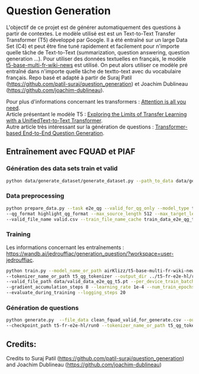 # Question Generation

L'objectif de ce projet est de générer automatiquement des questions à partir de contextes. Le modèle utilisé est est un Text-to-Text Transfer Transformer (T5) développé par Google. Il a été entraîné sur un large Data Set (C4) et peut être fine tuné rapidement et facilement pour n'importe quelle tâche de Text-to-Text (summarization, question answering, question generation ...). Pour utiliser des données textuelles en français, le modèle [t5-base-multi-fr-wiki-news](https://huggingface.co/airKlizz/t5-base-multi-fr-wiki-news) est utilisé. On peut alors utiliser ce modèle pré entraîné dans n'importe quelle tâche de textto-text avec du vocabulaire français. Repo basé et adapté à partir de Suraj Patil (https://github.com/patil-suraj/question_generation) et Joachim Dublineau (https://github.com/joachim-dublineau).

Pour plus d'informations concernant les transformers : [Attention is all you need](https://arxiv.org/pdf/1706.03762.pdf).  
Article présentant le modèle T5 : [Exploring the Limits of Transfer Learning with a UnifiedText-to-Text Transformer](https://arxiv.org/pdf/1910.10683.pdf).  
Autre article très intéressant sur la génération de questions : [Transformer-based End-to-End Question Generation](https://arxiv.org/pdf/2005.01107v1.pdf).  

## Entraînement avec FQUAD et PIAF

### Génération des data sets train et valid

```bash
python data/generate_dataset/generate_dataset.py --path_to_data data/generate_dataset/
```

### Data preprocessing

```bash
python prepare_data.py --task e2e_qg --valid_for_qg_only --model_type t5 --dataset_path data/ \
--qg_format highlight_qg_format --max_source_length 512 --max_target_length 32 --train_file_name train.csv \
--valid_file_name valid.csv --train_file_name_cache train_data_e2e_qg_t5.pt --valid_file_name_cache valid_data_e2e_qg_t5.pt
```


### Training

Les informations concernant les entraînements : https://wandb.ai/jedrouffiac/generation_question/?workspace=user-jedrouffiac.

```bash
python train.py --model_name_or_path airKlizz/t5-base-multi-fr-wiki-news --model_type t5 \
--tokenizer_name_or_path t5_qg_tokenizer --output_dir ../t5-fr-e2e-hl/run0 --train_file_path data/train_data_e2e_qg_t5.pt \
--valid_file_path data/valid_data_e2e_qg_t5.pt --per_device_train_batch_size 3 --per_device_eval_batch_size 3 \
--gradient_accumulation_steps 8 --learning_rate 1e-4 --num_train_epochs 5 --seed 42 --do_train --do_eval \
--evaluate_during_training --logging_steps 20
```

### Génération de questions

```bash
python generate.py  --file_data clean_fquad_valid_for_generate.csv --output_dir results --file_name question_generation_predictions \
--checkpoint_path t5-fr-e2e-hl/run0 --tokenizer_name_or_path t5_qg_tokenizer
```

## Credits:
Credits to Suraj Patil (https://github.com/patil-suraj/question_generation) and Joachim Dublineau (https://github.com/joachim-dublineau)
